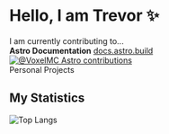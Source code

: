 # Hello, I am Trevor ✨

I am currently contributing to...  
**Astro Documentation** [docs.astro.build](docs.astro.build)  
[![@VoxelMC Astro contributions](https://astro.badg.es/v2/contributor/VoxelMC.svg)](https://astro.badg.es/contributor/VoxelMC/)  
Personal Projects  

## My Statistics
![Top Langs](https://github-readme-stats.vercel.app/api/top-langs/?username=VoxelMC&layout=compact&theme=dracula)

<!--
**VoxelMC/VoxelMC** is a ✨ _special_ ✨ repository because its `README.md` (this file) appears on your GitHub profile.

Here are some ideas to get you started:

- 🔭 I’m currently working on ...
- 🌱 I’m currently learning ...
- 👯 I’m looking to collaborate on ...
- 🤔 I’m looking for help with ...
- 💬 Ask me about ...
- 📫 How to reach me: ...
- 😄 Pronouns: ...
- ⚡ Fun fact: ...
-->
